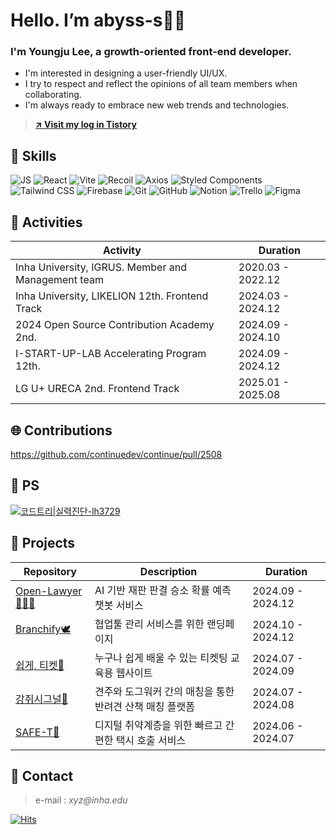 # Hello. I’m abyss-s👋🏻
### I'm Youngju Lee, a growth-oriented front-end developer.
- I'm interested in designing a user-friendly UI/UX.
- I try to respect and reflect the opinions of all team members when collaborating.
- I'm always ready to embrace new web trends and technologies.
> **[↗️ Visit my log in Tistory](https://tomymoon.tistory.com/)**

## 🔧 Skills
![JS](https://img.shields.io/badge/JavaScript-F7DF1E?style=for-the-badge&logo=JavaScript&logoColor=white)
![React](https://img.shields.io/badge/React-20232A?style=for-the-badge&logo=react&logoColor=61DAFB)
![Vite](https://img.shields.io/badge/vite-%23646CFF.svg?style=for-the-badge&logo=vite&logoColor=white)
![Recoil](https://img.shields.io/badge/Recoil-3578E5?style=for-the-badge&logo=recoil&logoColor=white)
![Axios](https://img.shields.io/badge/Axios-5A29E4?style=for-the-badge&logo=axios&logoColor=white)
![Styled Components](https://img.shields.io/badge/styled--components-DB7093?style=for-the-badge&logo=styled-components&logoColor=white)
![Tailwind CSS](https://img.shields.io/badge/Tailwind_CSS-38B2AC?style=for-the-badge&logo=tailwind-css&logoColor=white)
![Firebase](https://img.shields.io/badge/Firebase-FFCA28?style=for-the-badge&logo=firebase&logoColor=white)
![Git](https://img.shields.io/badge/GIT-E44C30?style=for-the-badge&logo=git&logoColor=white)
![GitHub](https://img.shields.io/badge/GITHUB-181717?style=for-the-badge&logo=git&logoColor=white)
![Notion](https://img.shields.io/badge/Notion-000000?style=for-the-badge&logo=notion&logoColor=white)
![Trello](https://img.shields.io/badge/Trello-0052CC?style=for-the-badge&logo=trello&logoColor=white)
![Figma](https://img.shields.io/badge/Figma-F24E1E?style=for-the-badge&logo=figma&logoColor=white)

## 🎈 Activities
| Activity                                                           | Duration              |
| ------------------------------------------------------------------ | --------------------- |
| Inha University, IGRUS. Member and Management team                 | 2020.03 - 2022.12     |
| Inha University, LIKELION 12th. Frontend Track                     | 2024.03 - 2024.12     |
| 2024 Open Source Contribution Academy 2nd.                         | 2024.09 - 2024.10     |
| I-START-UP-LAB Accelerating Program 12th.                          | 2024.09 - 2024.12     |
| LG U+ URECA 2nd. Frontend Track                                    | 2025.01 - 2025.08     |

## 🌐 Contributions
https://github.com/continuedev/continue/pull/2508

## 💎 PS
[![코드트리|실력진단-lh3729](https://banner.codetree.ai/v1/banner/lh3729)](https://www.codetree.ai/profiles/lh3729)

## 🔎 Projects
| Repository                                                             | Description                                               | Duration              |
| ---------------------------------------------------------------------- | --------------------------------------------------------- | --------------------- |
| [Open-Lawyer👨🏻‍⚖️](https://github.com/InhaCapstone2024/Open-Lawyer)       | AI 기반 재판 판결 승소 확률 예측 챗봇 서비스   | 2024.09 - 2024.12     |
| [Branchify🕊️](https://github.com/abyss-s/Branchify_FE)                | 협업툴 관리 서비스를 위한 랜딩페이지 | 2024.10 - 2024.12     |
| [쉽게, 티켓🎫](https://github.com/Easy-Ti-cket/easy-ticket)              | 누구나 쉽게 배울 수 있는 티켓팅 교육용 웹사이트            | 2024.07 - 2024.09     |
| [강쥐시그널🐶](https://github.com/likelion-inha-hackathon-2/Meong-Signal-FE) | 견주와 도그워커 간의 매칭을 통한 반려견 산책 매칭 플랫폼   | 2024.07 - 2024.08     |
| [SAFE-T🚕](https://github.com/abyss-s/Summerthon-FE)   | 디지털 취약계층을 위한 빠르고 간편한 택시 호출 서비스 | 2024.06 - 2024.07     |

## 💌 Contact

> e-mail : _xyz@inha.edu_  
  
[![Hits](https://hits.seeyoufarm.com/api/count/incr/badge.svg?url=https%3A%2F%2Fgithub.com%2Fabyss-s&count_bg=%2379C83D&title_bg=%23555555&icon=&icon_color=%23E7E7E7&title=hits&edge_flat=false)](https://hits.seeyoufarm.com)
